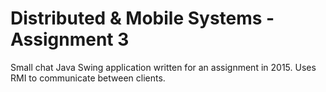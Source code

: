 # Distributed & Mobile Systems - Assignment 3
Small chat Java Swing application written for an assignment in 2015. Uses RMI to communicate between clients.

